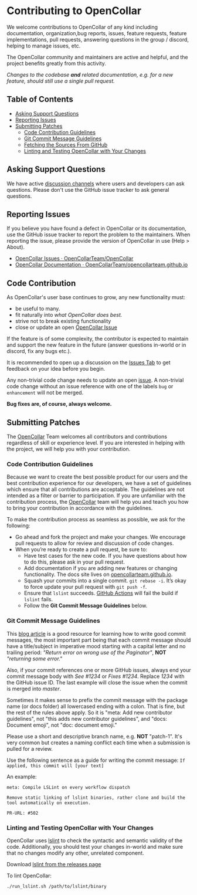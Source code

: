 # Contributing to OpenCollar

We welcome contributions to OpenCollar of any kind including documentation,
organization,bug reports, issues, feature requests, feature implementations,
pull requests, answering questions in the group / discord, helping to manage issues, etc.

The OpenCollar community and maintainers are active and helpful, and the project benefits greatly from this activity.

*Changes to the codebase **and** related documentation, e.g. for a new feature, should still use a single pull request.*

## Table of Contents

* [Asking Support Questions](#asking-support-questions)
* [Reporting Issues](#reporting-issues)
* [Submitting Patches](#submitting-patches)
  * [Code Contribution Guidelines](#code-contribution-guidelines)
  * [Git Commit Message Guidelines](#git-commit-message-guidelines)
  * [Fetching the Sources From GitHub](#fetching-the-sources-from-github)
  * [Linting and Testing OpenCollar with Your Changes](#Linting-and-Testing-OpenCollar-with-Your-Changes)

## Asking Support Questions

We have active [discussion channels](https://discord.gg/WUmBMemYqf) where users and developers can ask questions.
Please don't use the GitHub issue tracker to ask general questions.

## Reporting Issues

If you believe you have found a defect in OpenCollar or its documentation, use
the GitHub issue tracker to report
the problem to the maintainers. When reporting the issue, please provide the version of OpenCollar in use (Help > About).

- [OpenCollar Issues · OpenCollarTeam/OpenCollar](https://github.com/OpenCollarTeam/OpenCollar/issues)
- [OpenCollar Documentation · OpenCollarTeam/opencollarteam.github.io](https://github.com/OpenCollarTeam/opencollarteam.github.io)

## Code Contribution

As OpenCollar's user base continues to grow, any new functionality must:

* be useful to many.
* fit naturally into _what OpenCollar does best._
* strive not to break existing functionality
* close or update an open [OpenCollar Issue](https://github.com/OpenCollarTeam/OpenCollar/issues)

If the feature is of some complexity, the contributor is expected to maintain and support the new feature in the future (answer questions in-world or in discord, fix any bugs etc.).

It is recommended to open up a discussion on the [Issues Tab](https://github.com/OpenCollarTeam/OpenCollar/issues) to get feedback on your idea before you begin. 

Any non-trivial code change needs to update an open [issue](https://github.com/OpenCollarTeam/OpenCollar/issues). A non-trivial code change without an issue reference with one of the labels `bug` or `enhancement` will not be merged.

**Bug fixes are, of course, always welcome.**

## Submitting Patches

The [OpenCollar](https://github.com/OpenCollarTeam/OpenCollar) Team welcomes all contributors and contributions regardless of skill or experience level. If you are interested in helping with the project, we will help you with your contribution.

### Code Contribution Guidelines

Because we want to create the best possible product for our users and the best contribution experience for our developers, we have a set of guidelines which ensure that all contributions are acceptable. The guidelines are not intended as a filter or barrier to participation. If you are unfamiliar with the contribution process, the [OpenCollar](https://github.com/OpenCollarTeam/OpenCollar) team will help you and teach you how to bring your contribution in accordance with the guidelines.

To make the contribution process as seamless as possible, we ask for the following:

* Go ahead and fork the project and make your changes.  We encourage pull requests to allow for review and discussion of code changes.
* When you’re ready to create a pull request, be sure to:
    * Have test cases for the new code. If you have questions about how to do this, please ask in your pull request.
    * Add documentation if you are adding new features or changing functionality.  The docs site lives on [opencollarteam.github.io](https://github.com/OpenCollarTeam/opencollarteam.github.io).
    * Squash your commits into a single commit. `git rebase -i`. It’s okay to force update your pull request with `git push -f`.
    * Ensure that `lslint` succeeds. [GitHub Actions](https://github.com/OpenCollarTeam/OpenCollar/actions)  will fail the build if `lslint` fails.
    * Follow the **Git Commit Message Guidelines** below.

### Git Commit Message Guidelines

This [blog article](http://chris.beams.io/posts/git-commit/) is a good resource for learning how to write good commit messages,
the most important part being that each commit message should have a title/subject in imperative mood starting with a capital letter and no trailing period:
*"Return error on wrong use of the Paginator"*, **NOT** *"returning some error."*

Also, if your commit references one or more GitHub issues, always end your commit message body with *See #1234* or *Fixes #1234*.
Replace *1234* with the GitHub issue ID. The last example will close the issue when the commit is merged into *master*.

Sometimes it makes sense to prefix the commit message with the package name (or docs folder) all lowercased ending with a colon.
That is fine, but the rest of the rules above apply.
So it is "meta: Add new contributor guidelines", not "this adds new contributor guidelines", and "docs: Document emoji", not "doc: document emoji."

Please use a short and descriptive branch name, e.g. **NOT** "patch-1". It's very common but creates a naming conflict each time when a submission is pulled for a review.

Use the following sentence as a guide for writing the commit message:
`If applied, this commit will [your text]`



An example:

```text
meta: Compile LSLint on every workflow dispatch

Remove static linking of lslint binaries, rather clone and build the tool automatically on execution.

PR-URL: #502
```

### Linting and Testing OpenCollar with Your Changes

OpenCollar uses [lslint](https://github.com/Makopo/lslint) to check the syntactic and semantic validity of the code. Additionally, you should test your changes in-world and make sure that no changes modify any other, unrelated component.

Download [lslint from the releases page](https://github.com/Makopo/lslint/releases)

To lint OpenCollar:

```bash
./run_lslint.sh /path/to/lslint/binary
```